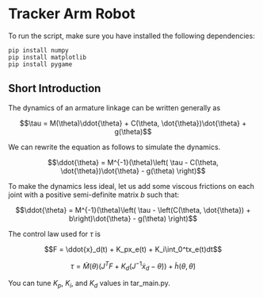 # Tracker Arm Robot
To run the script, make sure you have installed the following dependencies:
```
pip install numpy
pip install matplotlib
pip install pygame
```

## Short Introduction
The dynamics of an armature linkage can be written generally as

$$\tau = M(\theta)\ddot{\theta} + C(\theta, \dot{\theta})\dot{\theta} + g(\theta)$$

We can rewrite the equation as follows to simulate the dynamics.

$$\ddot{\theta} = M^{-1}(\theta)\left( \tau - C(\theta, \dot{\theta})\dot{\theta} - g(\theta) \right)$$

To make the dynamics less ideal, let us add some viscous frictions on each joint with a positive semi-definite matrix $b$ such that:

$$\ddot{\theta} = M^{-1}(\theta)\left( \tau - \left(C(\theta, \dot{\theta}) + b\right)\dot{\theta} - g(\theta) \right)$$

The control law used for $\tau$ is

$$F = \ddot{x}_d(t) + K_px_e(t) + K_i\int_0^tx_e(t)dt$$

$$\tau = \tilde{M}(\theta)\left(J^TF + K_d\left(J^{-1}\dot{x}_d - \dot{\theta} \right) \right) + \tilde{h}(\theta, \dot{\theta})$$

You can tune $K_p$, $K_i$, and $K_d$ values in tar_main.py.